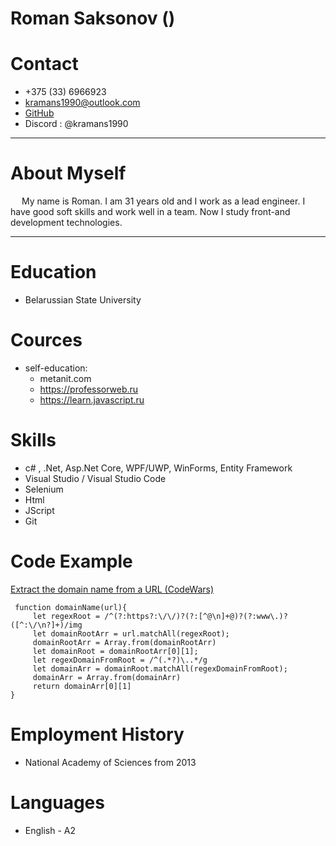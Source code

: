 # Roman Saksonov ()
# Contact
+ +375 (33) 6966923
+ kramans1990@outlook.com</a>
+ [GitHub](https://github.com/kramans1990)
+  Discord : @kramans1990
*********
# About Myself
&emsp; My name is Roman. I am 31 years old and I work as a lead engineer. I have good soft skills and work well in a team. Now I study front-and development technologies.
*********

# Education
+ Belarussian State University
# Cources
+ self-education:
    + metanit.com
    + https://professorweb.ru
    + https://learn.javascript.ru 

# Skills
+ c# , .Net, Asp.Net Core, WPF/UWP, WinForms, Entity Framework 
+ Visual Studio / Visual Studio Code
+ Selenium
+ Html
+ JScript
+ Git
 # Code Example
 [Extract the domain name from a URL (CodeWars)](https://www.codewars.com/kata/514a024011ea4fb54200004b)
```
 function domainName(url){
     let regexRoot = /^(?:https?:\/\/)?(?:[^@\n]+@)?(?:www\.)?([^:\/\n?]+)/img
     let domainRootArr = url.matchAll(regexRoot);
     domainRootArr = Array.from(domainRootArr)
     let domainRoot = domainRootArr[0][1]; 
     let regexDomainFromRoot = /^(.*?)\..*/g
     let domainArr = domainRoot.matchAll(regexDomainFromRoot);    
     domainArr = Array.from(domainArr)      
     return domainArr[0][1]
}
```

# Employment History
+ National Academy of Sciences from 2013

# Languages

+ English - A2

